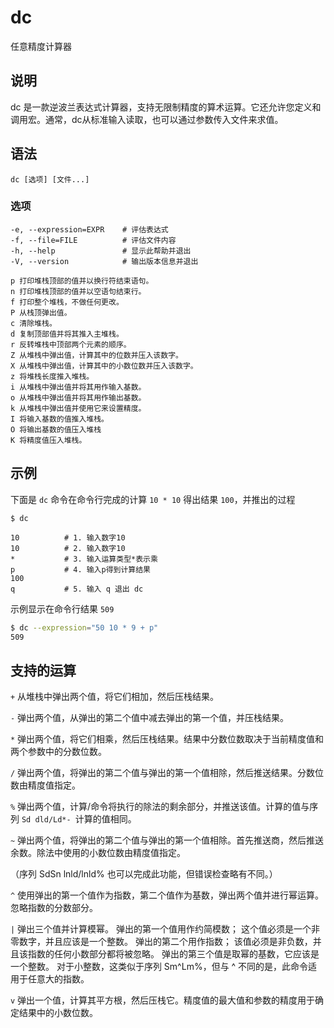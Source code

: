 dc
===

任意精度计算器

## 说明

dc 是一款逆波兰表达式计算器，支持无限制精度的算术运算。它还允许您定义和调用宏。通常，dc从标准输入读取，也可以通过参数传入文件来求值。

## 语法

```shell
dc [选项] [文件...]
```

### 选项 

```shell
-e, --expression=EXPR    # 评估表达式
-f, --file=FILE          # 评估文件内容
-h, --help               # 显示此帮助并退出
-V, --version            # 输出版本信息并退出
```

```shell
p 打印堆栈顶部的值并以换行符结束语句。
n 打印堆栈顶部的值并以空语句结束行。
f 打印整个堆栈，不做任何更改。
P 从栈顶弹出值。
c 清除堆栈。
d 复制顶部值并将其推入主堆栈。
r 反转堆栈中顶部两个元素的顺序。
Z 从堆栈中弹出值，计算其中的位数并压入该数字。
X 从堆栈中弹出值，计算其中的小数位数并压入该数字。
z 将堆栈长度推入堆栈。
i 从堆栈中弹出值并将其用作输入基数。
o 从堆栈中弹出值并将其用作输出基数。
k 从堆栈中弹出值并使用它来设置精度。
I 将输入基数的值推入堆栈。
O 将输出基数的值压入堆栈
K 将精度值压入堆栈。
```

## 示例

下面是 `dc` 命令在命令行完成的计算 `10 * 10` 得出结果 `100`，并推出的过程

```shell
$ dc        

10          # 1. 输入数字10
10          # 2. 输入数字10
*           # 3. 输入运算类型*表示乘
p           # 4. 输入p得到计算结果
100
q           # 5. 输入 q 退出 dc
```

示例显示在命令行结果 `509`

```bash
$ dc --expression="50 10 * 9 + p"
509
```

## 支持的运算

`+` 从堆栈中弹出两个值，将它们相加，然后压栈结果。

`-` 弹出两个值，从弹出的第二个值中减去弹出的第一个值，并压栈结果。

`*` 弹出两个值，将它们相乘，然后压栈结果。结果中分数位数取决于当前精度值和两个参数中的分数位数。

`/` 弹出两个值，将弹出的第二个值与弹出的第一个值相除，然后推送结果。分数位数由精度值指定。

`%` 弹出两个值，计算/命令将执行的除法的剩余部分，并推送该值。计算的值与序列 `Sd dld/Ld*- `计算的值相同。

`~` 弹出两个值，将弹出的第二个值与弹出的第一个值相除。首先推送商，然后推送余数。除法中使用的小数位数由精度值指定。

（序列 SdSn lnld/lnld% 也可以完成此功能，但错误检查略有不同。）


`^` 使用弹出的第一个值作为指数，第二个值作为基数，弹出两个值并进行幂运算。忽略指数的分数部分。

`|` 弹出三个值并计算模幂。 弹出的第一个值用作约简模数； 这个值必须是一个非零数字，并且应该是一个整数。 弹出的第二个用作指数； 该值必须是非负数，并且该指数的任何小数部分都将被忽略。 弹出的第三个值是取幂的基数，它应该是一个整数。 对于小整数，这类似于序列 Sm^Lm%，但与 ^ 不同的是，此命令适用于任意大的指数。

`v` 弹出一个值，计算其平方根，然后压栈它。精度值的最大值和参数的精度用于确定结果中的小数位数。
